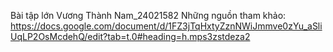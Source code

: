 Bài tập lớn
Vương Thành Nam_24021582
Những nguồn tham khảo:
https://docs.google.com/document/d/1FZ3jTqHxtyZznNWiJmmve0zYu_aSliUqLP2OsMcdehQ/edit?tab=t.0#heading=h.mps3zstdeza2
